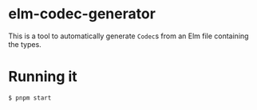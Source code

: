 # elm-codec-generator

This is a tool to automatically generate `Codec`s from an Elm file containing the types.

# Running it

```bash
$ pnpm start
```

